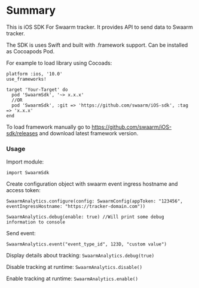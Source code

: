 # Summary

This is iOS SDK For Swaarm tracker. It provides API to send data to Swaarm tracker.

The SDK is uses Swift and built with .framework support. Can be installed as Cocoapods Pod.

For example to load library using Cocoads:

```
platform :ios, '10.0'
use_frameworks!

target 'Your-Target' do
  pod 'SwaarmSdk', '~> x.x.x'
  //OR
  pod 'SwaarmSdk', :git => 'https://github.com/swaarm/iOS-sdk', :tag => 'x.x.x'
end
```

To load framework manually go to https://github.com/swaarm/iOS-sdk/releases and download latest framework version.


### Usage

Import module:

```
import SwaarmSdk
```

Create configuration object with swaarm event ingress hostname and access token:
```
SwaarmAnalytics.configure(config: SwaarmConfig(appToken: "123456", eventIngressHostname: "https://tracker-domain.com"))
  
SwaarmAnalytics.debug(enable: true) //Will print some debug information to console
```

Send event:
```
SwaarmAnalytics.event("event_type_id", 123D, "custom value")
```

Display details about tracking: `SwaarmAnalytics.debug(true)`

Disable tracking at runtime: `SwaarmAnalytics.disable()`

Enable tracking at runtime: `SwaarmAnalytics.enable()`
